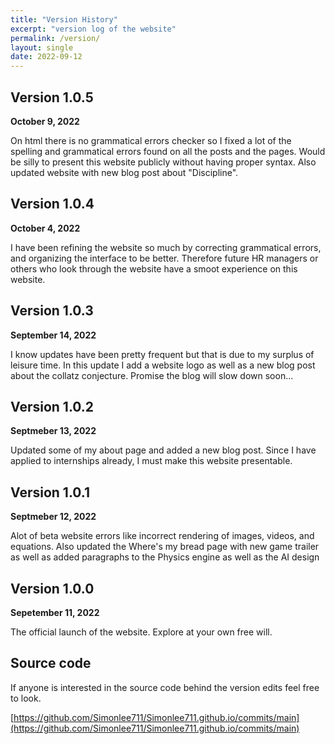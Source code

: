 ```yaml
---
title: "Version History"
excerpt: "version log of the website"
permalink: /version/
layout: single
date: 2022-09-12
--- 
```

## Version 1.0.5
**October 9, 2022**

On html there is no grammatical errors checker so I fixed a lot of the spelling and grammatical errors found on all the posts and the pages. Would be silly to present this website publicly without having proper syntax. Also updated website with new blog post about "Discipline".

## Version 1.0.4
**October 4, 2022**

I have been refining the website so much by correcting grammatical errors, and organizing the interface to be better. Therefore future HR managers or others who look through the website have a smoot experience on this website.

## Version 1.0.3
**September 14, 2022**

I know updates have been pretty frequent but that is due to my surplus of leisure time. In this update I add a website logo as well as a new blog post about the collatz conjecture. Promise the blog will slow down soon...

## Version 1.0.2
**Septmeber 13, 2022**

Updated some of my about page and added a new blog post. Since I have applied to internships already, I must make this website presentable.  

## Version 1.0.1
**Septmeber 12, 2022**

Alot of beta website errors like incorrect rendering of images, videos, and equations. Also updated the Where's my bread page with new game trailer as well as added paragraphs to the Physics engine as well as the AI design

## Version 1.0.0
**Sepetember 11, 2022**

The official launch of the website. Explore at your own free will.

## Source code

If anyone is interested in the source code behind the version edits feel free to look.

[https://github.com/Simonlee711/Simonlee711.github.io/commits/main](https://github.com/Simonlee711/Simonlee711.github.io/commits/main)
